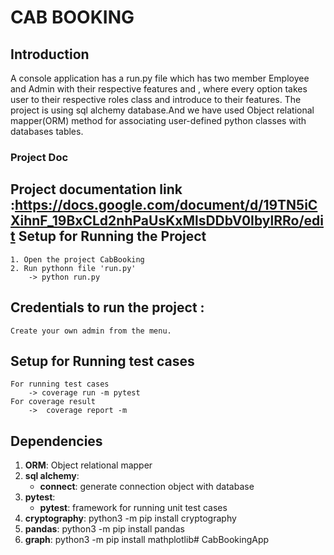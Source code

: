 CAB BOOKING
===============
Introduction
----
A console application has a run.py file which has two member Employee and Admin with their respective features and , where every option takes user to their respective roles class and introduce to their features. The project is using sql alchemy database.And we have used Object relational mapper(ORM) method for associating user-defined python classes with databases tables.
### Project Doc
Project documentation link :https://docs.google.com/document/d/19TN5iCXihnF_19BxCLd2nhPaUsKxMlsDDbV0IbylRRo/edit
Setup for Running the Project
---
```   
1. Open the project CabBooking
2. Run pythonn file 'run.py'
    -> python run.py
```
Credentials to run the project :
---
```
Create your own admin from the menu.
```
Setup for Running test cases
---
```
For running test cases
    -> coverage run -m pytest
For coverage result
    ->  coverage report -m 
```
Dependencies
----
1. **ORM**:
         Object relational mapper
2. **sql alchemy**:
    - **connect**: generate connection object with database
3. **pytest**:
    - **pytest**: framework for running unit test cases
4. **cryptography**:
    python3 -m pip install cryptography
5. **pandas**:
    python3 -m pip install pandas
6. **graph**:
    python3 -m pip install mathplotlib# CabBookingApp
